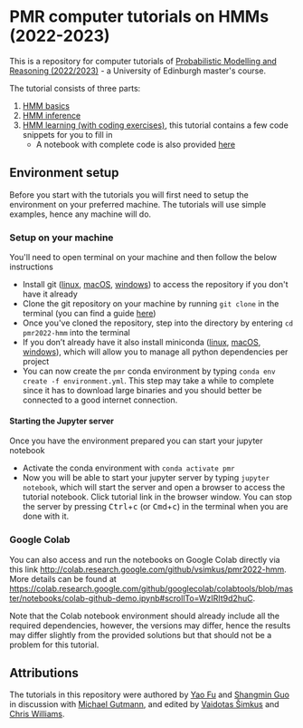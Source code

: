 # PMR computer tutorials on HMMs (2022-2023)

This is a repository for computer tutorials of [Probabilistic Modelling and Reasoning (2022/2023)](http://www.inf.ed.ac.uk/teaching/courses/pmr) - a University of Edinburgh master's course.

The tutorial consists of three parts:

1. [HMM basics](<./HMM basics.ipynb>)
2. [HMM inference](<./HMM inference.ipynb>)
3. [HMM learning (with coding exercises)](<./HMM learning with code exercises.ipynb>), this tutorial contains a few code snippets for you to fill in
    * A notebook with complete code is also provided [here](<./HMM learning complete.ipynb>)

## Environment setup

Before you start with the tutorials you will first need to setup the environment on your preferred machine. The tutorials will use simple examples, hence any machine will do.

### Setup on your machine

You'll need to open terminal on your machine and then follow the below instructions

* Install git ([linux](https://git-scm.com/download/linux), [macOS](https://git-scm.com/download/mac), [windows](https://git-scm.com/download/win)) to access the repository if you don't have it already
* Clone the git repository on your machine by running `git clone` in the terminal (you can find a guide [here](https://docs.github.com/en/repositories/creating-and-managing-repositories/cloning-a-repository))
* Once you've cloned the repository, step into the directory by entering `cd pmr2022-hmm` into the terminal
* If you don’t already have it also install miniconda  ([linux](https://conda.io/projects/conda/en/latest/user-guide/install/linux.html), [macOS](https://conda.io/projects/conda/en/latest/user-guide/install/macos.html), [windows](https://conda.io/projects/conda/en/latest/user-guide/install/windows.html)), which will allow you to manage all python dependencies per project
* You can now create the `pmr` conda environment by typing `conda env create -f environment.yml`. This step may take a while to complete since it has to download large binaries and you should better be connected to a good internet connection.

#### Starting the Jupyter server

Once you have the environment prepared you can start your jupyter notebook

* Activate the conda environment with `conda activate pmr`
* Now you will be able to start your jupyter server by typing `jupyter notebook`, which will start the server and open a browser to access the tutorial notebook. Click tutorial link in the browser window. You can stop the server by pressing <kbd>Ctrl</kbd>+<kbd>c</kbd> (or <kbd>Cmd</kbd>+<kbd>c</kbd>) in the terminal when you are done with it.

### Google Colab

You can also access and run the notebooks on Google Colab directly via this link <http://colab.research.google.com/github/vsimkus/pmr2022-hmm>. More details can be found at <https://colab.research.google.com/github/googlecolab/colabtools/blob/master/notebooks/colab-github-demo.ipynb#scrollTo=WzIRIt9d2huC>.

Note that the Colab notebook environment should already include all the required dependencies, however, the versions may differ, hence the results may differ slightly from the provided solutions but that should not be a problem for this tutorial.

## Attributions

The tutorials in this repository were authored by [Yao Fu](https://github.com/FranxYao/) and [Shangmin Guo](https://github.com/Shawn-Guo-CN) in discussion with [Michael Gutmann](https://michaelgutmann.github.io/), and edited by [Vaidotas Šimkus](https://github.com/vsimkus) and [Chris Williams](https://homepages.inf.ed.ac.uk/ckiw/).
